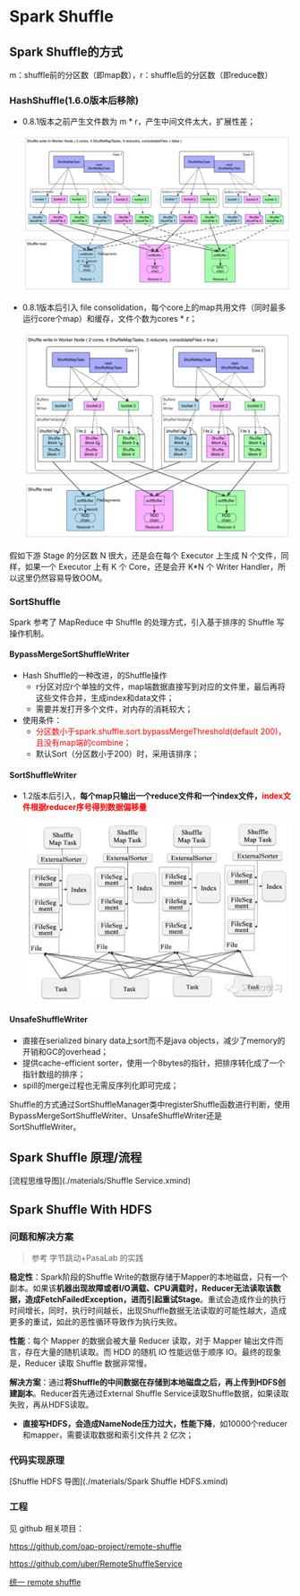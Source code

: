 # Spark Shuffle


## Spark Shuffle的方式

m：shuffle前的分区数（即map数），r：shuffle后的分区数（即reduce数）

### HashShuffle(1.6.0版本后移除)

- 0.8.1版本之前产生文件数为 m * r，产生中间文件太大，扩展性差；

  ![spark hash shuffle without consolidation](pics/shuffle-write-no-consolidation.png "spark hash shuffle without consolidation")

- 0.8.1版本后引入 file consolidation，每个core上的map共用文件（同时最多运行core个map）和缓存，文件个数为cores *  r；

  ![spark hash shuffle with consolidation](pics/shuffle-write-consolidation.png "spark hash shuffle with consolidation")

假如下游 Stage 的分区数 N 很大，还是会在每个 Executor 上生成 N 个文件，同样，如果一个 Executor 上有 K 个 Core，还是会开 K*N 个 Writer Handler，所以这里仍然容易导致OOM。

### SortShuffle

Spark 参考了 MapReduce 中 Shuffle 的处理方式，引入基于排序的 Shuffle 写操作机制。



#### BypassMergeSortShuffleWriter

- Hash Shuffle的一种改进，的Shuffle操作
  - r分区对应r个单独的文件，map端数据直接写到对应的文件里，最后再将这些文件合并，生成index和data文件；
  - 需要并发打开多个文件，对内存的消耗较大；
- 使用条件：
  -  <font color="red">分区数小于spark.shuffle.sort.bypassMergeThreshold(default 200)，且没有map端的combine；</font>
  - 默认Sort（分区数小于200）时，采用该排序；

#### SortShuffleWriter

- 1.2版本后引入，**每个map只输出一个reduce文件和一个index文件，<font color="red">index文件根据reducer序号得到数据偏移量</font>**

  ![spark sort shuffle](pics/spark-sort-shuffle.png "spark sort shuffle")
  
#### UnsafeShuffleWriter

- 直接在serialized binary data上sort而不是java objects，减少了memory的开销和GC的overhead；
- 提供cache-efficient sorter，使用一个8bytes的指针，把排序转化成了一个指针数组的排序；
- spill的merge过程也无需反序列化即可完成；

Shuffle的方式通过SortShuffleManager类中registerShuffle函数进行判断，使用BypassMergeSortShuffleWriter、UnsafeShuffleWriter还是SortShuffleWriter。



## Spark Shuffle 原理/流程

[流程思维导图](./materials/Shuffle Service.xmind)



## Spark Shuffle With HDFS

### 问题和解决方案

>  参考 字节跳动+PasaLab 的实践

**稳定性**：Spark阶段的Shuffle Write的数据存储于Mapper的本地磁盘，只有一个副本。如果该**机器出现故障或者I/O满载、CPU满载时，Reducer无法读取该数据，造成FetchFailedException，进而引起重试Stage**。重试会造成作业的执行时间增长，同时，执行时间越长，出现Shuffle数据无法读取的可能性越大，造成更多的重试，如此的恶性循环导致作为执行失败。

**性能**：每个 Mapper 的数据会被大量 Reducer 读取，对于 Mapper 输出文件而言，存在大量的随机读取。而 HDD 的随机 IO 性能远低于顺序 IO。最终的现象是，Reducer 读取 Shuffle 数据非常慢。

**解决方案**：通过**将Shuffle的中间数据在存储到本地磁盘之后，再上传到HDFS创建副本**。Reducer首先通过External Shuffle Service读取Shuffle数据，如果读取失败，再从HDFS读取。

- **直接写HDFS，会造成NameNode压力过大，性能下降**，如10000个reducer和mapper，需要读取数据和索引文件共 2 亿次；



### 代码实现原理

[Shuffle HDFS 导图](./materials/Spark Shuffle HDFS.xmind)



### 工程

见 github 相关项目：

https://github.com/oap-project/remote-shuffle

https://github.com/uber/RemoteShuffleService

[统一 remote shuffle](../remote_shuffle.md)
